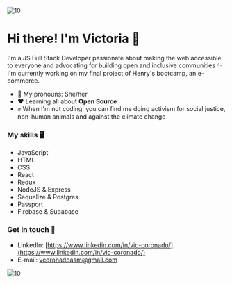 ![10](https://user-images.githubusercontent.com/55170175/114474409-87dd6800-9bcc-11eb-9ca0-538bd30ae29b.png)
  # Hi there! I'm Victoria 👋

I'm a JS Full Stack Developer passionate about making the web accessible to everyone and advocating for building open and inclusive communities ✨ I'm currently working on my final project of Henry's bootcamp, an e-commerce.

- 🌿 My pronouns: She/her
- ❤ Learning all about **Open Source**
- ✊ When I'm not coding, you can find me doing activism for social justice, non-human animals and against the climate change

### My skills 🖥

- JavaScript
- HTML
- CSS
- React
- Redux
- NodeJS & Express
- Sequelize & Postgres
- Passport
- Firebase & Supabase

### Get in touch 📲

- LinkedIn: [https://www.linkedin.com/in/vic-coronado/](https://www.linkedin.com/in/vic-coronado/)
- E-mail: vcoronadoasm@gmail.com

![10](https://user-images.githubusercontent.com/55170175/114474409-87dd6800-9bcc-11eb-9ca0-538bd30ae29b.png)

